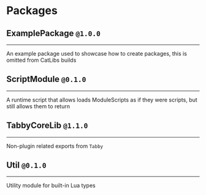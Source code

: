 # Packages

## ExamplePackage `@1.0.0`
---
An example package used to showcase how to create packages, this is omitted from CatLibs builds

## ScriptModule `@0.1.0`
---
A runtime script that allows loads ModuleScripts as if they were scripts, but still allows them to return

## TabbyCoreLib `@1.1.0`
---

Non-plugin related exports from `Tabby`

## Util `@0.1.0`
---

Utility module for built-in Lua types
